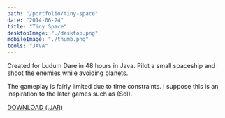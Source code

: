 ```yaml
---
path: "/portfolio/tiny-space"
date: "2014-06-24"
title: "Tiny Space"
desktopImage: "./desktop.png"
mobileImage: "./thumb.png"
tools: "JAVA"
---
```

Created for Ludum Dare in 48 hours in Java. Pilot a small spaceship and shoot the enemies while avoiding planets. 

The gameplay is fairly limited due to time constraints. I suppose this is an inspiration to the later games such as (Sol). 

[DOWNLOAD (.JAR)](/downloads/tiny-space/tinyspace.jar)
